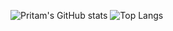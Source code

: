 ![Pritam's GitHub stats](https://github-readme-stats.vercel.app/api?username=4ritam&count_private=true&show_icons=true&theme=transparent)
![Top Langs](https://github-readme-stats.vercel.app/api/top-langs/?username=4ritam&layout=compact)
